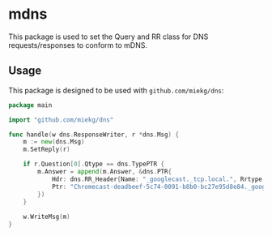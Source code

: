 # mdns

This package is used to set the Query and RR class for DNS requests/responses to conform to mDNS.

## Usage

This package is designed to be used with `github.com/miekg/dns`:

```go
package main

import "github.com/miekg/dns"

func handle(w dns.ResponseWriter, r *dns.Msg) {
    m := new(dns.Msg)
	m.SetReply(r)

    if r.Question[0].Qtype == dns.TypePTR {
        m.Answer = append(m.Answer, &dns.PTR{
            Hdr: dns.RR_Header{Name: "_googlecast._tcp.local.", Rrtype: dns.TypePTR, Class: mdns.PackClass(dns.ClassINET, true), Ttl: 120},
            Ptr: "Chromecast-deadbeef-5c74-0091-b8b0-bc27e95d8e84._googlecast._tcp.local.",
        })
    }
    
    w.WriteMsg(m)
}
```